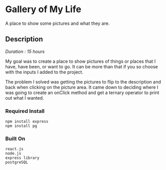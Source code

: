# Gallery of My Life

A place to show some pictures and what they are.

## Description

*Duration : 15 hours*

My goal was to create a place to show pictures of things or places that I have, have been, or want to go.  It can be more than that if you so choose with the inputs I added to the project.

The problem I solved was getting the pictures to flip to the description and back when clicking on the picture area.  It came down to deciding where I was going to create an onClick method and get a ternary operator to print out what I wanted.

### Required Install
```
npm install express
npm install pg
```

### Built On
```
react.js
node.js
express library
postgreSQL

```
